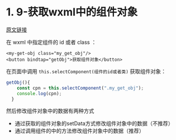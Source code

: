 # 1. 9-获取wxml中的组件对象

[原文链接](https://blog.csdn.net/philler/article/details/104811504)

在 wxml 中指定组件的 id 或者 class ：

```wxml
<my-get-obj class="my_get_obj"/>
<button bindtap="getObj">获取组件对象</button>
```

在页面中调用 `this.selectComponent(组件的id或者类)` 获取组件对象：

```js
getObj(){
    const cpn = this.selectComponent(".my_get_obj");
    console.log(cpn);
  }
```

然后修改组件对象中的数据有两种方式

* 通过获取的组件对象的setData方式修改组件对象中的数据（不推荐）
* 通过调用组件的中的方法修改组件对象中的数据（推荐）
